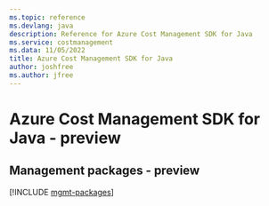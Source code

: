 ```yaml
---
ms.topic: reference
ms.devlang: java
description: Reference for Azure Cost Management SDK for Java
ms.service: costmanagement
ms.data: 11/05/2022
title: Azure Cost Management SDK for Java
author: joshfree
ms.author: jfree
---
```

# Azure Cost Management SDK for Java - preview

## Management packages - preview
[!INCLUDE [mgmt-packages](cost-management-mgmt-index.md)]